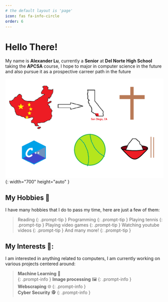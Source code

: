 ```yaml
---
# the default layout is 'page'
icon: fas fa-info-circle
order: 6
---
```


# Hello There!
My name is **Alexander Lu**, currently a **Senior** at **Del Norte High School** taking the **APCSA** course, I hope to major in computer science in the future and also pursue it as a prospective carreer path in the future

![Freeform Image](/assets/img/partner_drawing.png){: width="700" height="auto" }

## My Hobbies 🎾

I have many hobbies that I do to pass my time, here are just a few of them:

> Reading
{: .prompt-tip }
> Programming
{: .prompt-tip }
> Playing tennis
{: .prompt-tip }
> Playing video games
{: .prompt-tip }
> Watching youtube videos
{: .prompt-tip }
> And many more!
{: .prompt-tip }


## My Interests 🔬:
I am interested in anything related to computers, I am currently working on various projects centered around:
> **Machine Learning** 🤖  
{: .prompt-info }
> **Image processing** 🖼️
{: .prompt-info }  
> **Webscraping**      🌐
{: .prompt-info }  
> **Cyber Security**   🕵️
{: .prompt-info }  